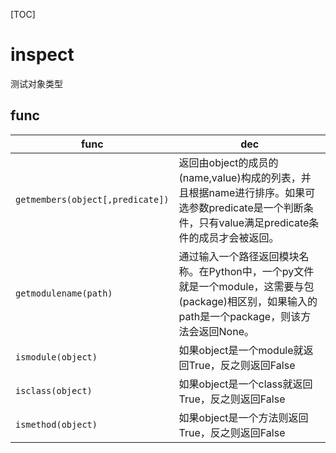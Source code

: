 [TOC]

# inspect

测试对象类型

## func

| func                             | dec                                                          |
| -------------------------------- | ------------------------------------------------------------ |
| `getmembers(object[,predicate])` | 返回由object的成员的(name,value)构成的列表，并且根据name进行排序。如果可选参数predicate是一个判断条件，只有value满足predicate条件的成员才会被返回。 |
| `getmodulename(path)`            | 通过输入一个路径返回模块名称。在Python中，一个py文件就是一个module，这需要与包(package)相区别，如果输入的path是一个package，则该方法会返回None。 |
| `ismodule(object)`               | 如果object是一个module就返回True，反之则返回False            |
| `isclass(object)`                | 如果object是一个class就返回True，反之则返回False             |
| `ismethod(object)`               | 如果object是一个方法则返回True，反之则返回False              |

